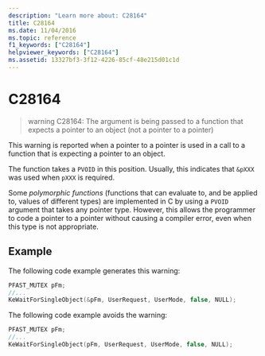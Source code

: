 ```yaml
---
description: "Learn more about: C28164"
title: C28164
ms.date: 11/04/2016
ms.topic: reference
f1_keywords: ["C28164"]
helpviewer_keywords: ["C28164"]
ms.assetid: 13327bf3-3f12-4226-85cf-48e215d01c1d
---
```

# C28164

> warning C28164: The argument is being passed to a function that expects a pointer to an object (not a pointer to a pointer)

This warning is reported when a pointer to a pointer is used in a call to a function that is expecting a pointer to an object.

The function takes a `PVOID` in this position. Usually, this indicates that `&pXXX` was used when `pXXX` is required.

Some *polymorphic functions* (functions that can evaluate to, and be applied to, values of different types) are implemented in C by using a `PVOID` argument that takes any pointer type. However, this allows the programmer to code a pointer to a pointer without causing a compiler error, even when this type is not appropriate.

## Example

The following code example generates this warning:

```cpp
PFAST_MUTEX pFm;
//...
KeWaitForSingleObject(&pFm, UserRequest, UserMode, false, NULL);
```

The following code example avoids the warning:

```cpp
PFAST_MUTEX pFm;
//...
KeWaitForSingleObject(pFm, UserRequest, UserMode, false, NULL);
```
